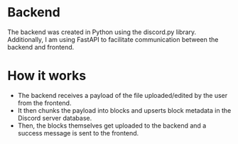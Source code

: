 # Backend 
The backend was created in Python using the discord.py library. Additionally, I am using FastAPI to facilitate communication between the backend and frontend. 

# How it works 
- The backend receives a payload of the file uploaded/edited by the user from the frontend. 
- It then chunks the payload into blocks and upserts block metadata in the Discord server database. 
- Then, the blocks themselves get uploaded to the backend and a success message is sent to the frontend. 

